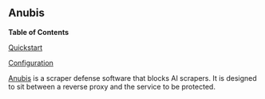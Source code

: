 ## Anubis

**Table of Contents**

[Quickstart](#module-services-anubis-quickstart)

[Configuration](#module-services-anubis-configuration)

[Anubis](https://anubis.techaro.lol) is a scraper defense software that blocks AI scrapers. It is designed to sit between a reverse proxy and the service to be protected.
